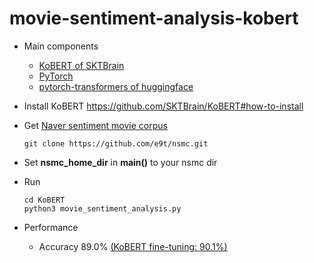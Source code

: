 # movie-sentiment-analysis-kobert

* Main components
    * [KoBERT of SKTBrain](https://github.com/SKTBrain/KoBERT)
    * [PyTorch](https://pytorch.org/)
    * [pytorch-transformers of huggingface](https://github.com/huggingface/pytorch-transformers)

* Install KoBERT
https://github.com/SKTBrain/KoBERT#how-to-install

* Get [Naver sentiment movie corpus](https://github.com/e9t/nsmc)
    ```
    git clone https://github.com/e9t/nsmc.git
    ```
* Set __nsmc_home_dir__ in __main()__ to your nsmc dir

* Run
    ```
    cd KoBERT
    python3 movie_sentiment_analysis.py
    ```

* Performance
    * Accuracy 89.0% [(KoBERT fine-tuning: 90.1%)](https://github.com/SKTBrain/KoBERT#fine-tuning-performances)
